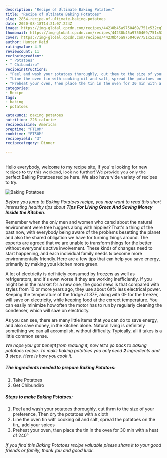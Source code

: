 ```yaml
---
description: "Recipe of Ultimate Baking Potatoes"
title: "Recipe of Ultimate Baking Potatoes"
slug: 2854-recipe-of-ultimate-baking-potatoes
date: 2020-08-18T14:21:07.224Z
image: https://img-global.cpcdn.com/recipes/44230b45a9750469/751x532cq70/baking-potatoes-recipe-main-photo.jpg
thumbnail: https://img-global.cpcdn.com/recipes/44230b45a9750469/751x532cq70/baking-potatoes-recipe-main-photo.jpg
cover: https://img-global.cpcdn.com/recipes/44230b45a9750469/751x532cq70/baking-potatoes-recipe-main-photo.jpg
author: Hunter Reid
ratingvalue: 4.5
reviewcount: 11
recipeingredient:
- " Potatoes"
- " Chibundiro"
recipeinstructions:
- "Peel and wash your potatoes thoroughly, cut them to the size of your preference, Then dry the potatoes with a cloth"
- "Line the oven tin with cooking oil and salt, spread the potatoes on the tin,, add your spices"
- "Preheat your oven, then place the tin in the oven for 30 min with a heat of 240°"
categories:
- Recipe
tags:
- baking
- potatoes

katakunci: baking potatoes 
nutrition: 226 calories
recipecuisine: American
preptime: "PT10M"
cooktime: "PT50M"
recipeyield: "3"
recipecategory: Dinner

---
```

<br>
Hello everybody, welcome to my recipe site, If you're looking for new recipes to try this weekend, look no further! We provide you only the perfect Baking Potatoes recipe here. We also have wide variety of recipes to try.
<br>


![Baking Potatoes](https://img-global.cpcdn.com/recipes/44230b45a9750469/751x532cq70/baking-potatoes-recipe-main-photo.jpg)

<i>Before you jump to Baking Potatoes recipe, you may want to read this short interesting healthy tips about 
<strong>Tips For Living Green And Saving Money Inside the Kitchen</strong>.</i>
</br>

Remember when the only men and women who cared about the natural environment were tree huggers along with hippies? That's a thing of the past now, with everybody being aware of the problems besetting the planet and also the shared obligation we have for turning things around. The experts are agreed that we are unable to transform things for the better without everyone's active involvement. These kinds of changes need to start happening, and each individual family needs to become more environmentally friendly. Here are a few tips that can help you save energy, primarily by making your kitchen more green.

A lot of electricity is definitely consumed by freezers as well as refrigerators, and it's even worse if they are working inefficiently. If you might be in the market for a new one, the good news is that compared with styles from 10 or more years ago, they use about 60% less electrical power. Keeping the temperature of the fridge at 37F, along with 0F for the freezer, will save on electricity, while keeping food at the correct temperature. You can easily minimize how often the motor has to run by regularly cleaning the condenser, which will save on electricity.

As you can see, there are many little items that you can do to save energy, and also save money, in the kitchen alone. Natural living is definitely something we can all accomplish, without difficulty. Typically, all it takes is a little common sense.


<i>We hope you got benefit from reading it, now let's go back to baking potatoes recipe. To make baking potatoes you only need <strong>2</strong> ingredients and <strong>3</strong> steps. Here is how you cook it.
</i>

##### The ingredients needed to prepare Baking Potatoes:

1. Take  Potatoes
1. Get  Chibundiro


##### Steps to make Baking Potatoes:

1. Peel and wash your potatoes thoroughly, cut them to the size of your preference, Then dry the potatoes with a cloth
1. Line the oven tin with cooking oil and salt, spread the potatoes on the tin,, add your spices
1. Preheat your oven, then place the tin in the oven for 30 min with a heat of 240°


<i>If you find this Baking Potatoes recipe valuable please share it to your good friends or family, thank you and good luck.</i>
